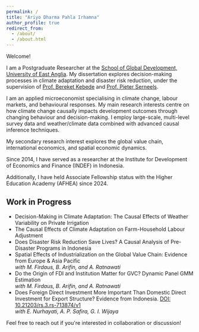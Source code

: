 ```yaml
---
permalink: /
title: "Ariyo Dharma Pahla Irhamna"
author_profile: true
redirect_from: 
  - /about/
  - /about.html
---
```



Welcome!

I am a Postgraduate Researcher at the [School of Global Development, University of East Anglia](https://www.uea.ac.uk/about/school-of-global-development). My dissertation explores decision-making processes in climate adaptation and disaster risk reduction, under the supervision of [Prof. Bereket Kebede](https://sites.google.com/view/bereket-kebede/profile) and [Prof. Pieter Serneels](https://sites.google.com/site/pieterserneels/about-me?authuser=0).

I am an applied microeconomist specialising in climate change, labour markets, and behavioural responses. My main research interests centre on how climate change causally impacts development outcomes through changing behaviour and decision-making. I employ large-scale, multi-level survey data and weather/climate data combined with advanced causal inference techniques.

My secondary research interest explores the global value chain, international economics, and spatial economic dynamics.

Since 2014, I have served as a researcher at the Institute for Development of Economics and Finance (INDEF) in Indonesia. 

Additionally, I have held Associate Fellowship status with the Higher Education Academy (AFHEA) since 2024.


## Work in Progress

- Decision-Making in Climate Adaptation: The Causal Effects of Weather Variability on Private Irrigation
- The Causal Effects of Climate Adaptation on Farm-Household Labour Adjustment
- Does Disaster Risk Reduction Save Lives? A Causal Analysis of Pre-Disaster Programs in Indonesia
- Spatial Effects of Industrialization on the Global Value Chain: Evidence from Europe & Asia Pacific  
  _with M. Firdaus, B. Arifin, and A. Ratnawati_
- Do the Origin of FDI and Institution Matter for GVC? Dynamic Panel GMM Estimation  
  _with M. Firdaus, B. Arifin, and A. Ratnawati_
- Does Foreign Direct Investment More Important Than Domestic Direct Investment for Export Structure? Evidence from Indonesia. [DOI: 10.21203/rs.3.rs-713874/v1](https://doi.org/10.21203/rs.3.rs-713874/v1)  
  _with E. Nurhayati, A. P. Safira, G. I. Wijaya_



Feel free to reach out if you're interested in collaboration or discussion!

